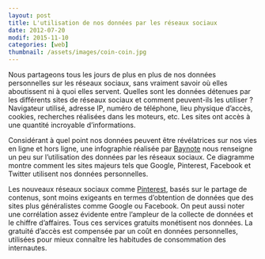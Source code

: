```yaml
---
layout: post
title: L'utilisation de nos données par les réseaux sociaux
date: 2012-07-20
modif: 2015-11-10
categories: [web]
thumbnail: /assets/images/coin-coin.jpg
---
```


Nous partageons tous les jours de plus en plus de nos données personnelles sur les réseaux sociaux, sans vraiment savoir où elles aboutissent ni à quoi elles servent. Quelles sont les données détenues par les différents sites de réseaux sociaux et comment peuvent-ils les utiliser ? Navigateur utilisé, adresse IP, numéro de téléphone, lieu physique d’accès, cookies, recherches réalisées dans les moteurs, etc. Les sites ont accès à une quantité incroyable d’informations.

Considérant à quel point nos données peuvent être révélatrices sur nos vies en ligne et hors ligne, une infographie réalisée par [Baynote](../www.baynote.com/wp-content/uploads/2012/07/Know-What-You-Did-on-the-Web-v2.21.html) nous renseigne un peu sur l’utilisation des données par les réseaux sociaux. Ce diagramme montre comment les sites majeurs tels que Google, Pinterest, Facebook et Twitter utilisent nos données personnelles.

Les nouveaux réseaux sociaux comme [Pinterest](revue-de-presse-pinterest.html "Revue de presse : Pinterest"), basés sur le partage de contenus, sont moins exigeants en termes d’obtention de données que des sites plus généralistes comme Google ou Facebook. On peut aussi noter une corrélation assez évidente entre l’ampleur de la collecte de données et le chiffre d’affaires. Tous ces services gratuits monétisent nos données. La gratuité d’accès est compensée par un coût en données personnelles, utilisées pour mieux connaître les habitudes de consommation des internautes.

